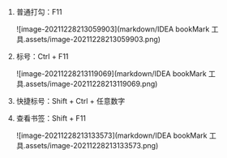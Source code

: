 1.   普通打勾：F11

     ![image-20211228213059903](markdown/IDEA bookMark 工具.assets/image-20211228213059903.png)

2.   标号：Ctrl + F11

     ![image-20211228213119069](markdown/IDEA bookMark 工具.assets/image-20211228213119069.png)

3.   快捷标号：Shift + Ctrl + 任意数字

     

4.   查看书签：Shift + F11

     ![image-20211228213133573](markdown/IDEA bookMark 工具.assets/image-20211228213133573.png)